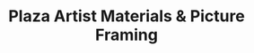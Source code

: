 ---
title: "Plaza Artist Materials & Picture Framing"
url: /fairfax/plaza-artist-materials-and-picture-framing/
shop: art
---